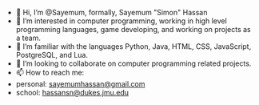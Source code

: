 - 👋 Hi, I’m @Sayemum, formally, Sayemum "Simon" Hassan
- 👀 I’m interested in computer programming, working in high level programming languages, game developing, and working on projects as a team.
- 🌱 I’m familiar with the languages Python, Java, HTML, CSS, JavaScript, PostgreSQL, and Lua.
- 💞️ I’m looking to collaborate on computer programming related projects.
- 📫 How to reach me:
-  personal: sayemumhassan@gmail.com
-  school: hassansn@dukes.jmu.edu

<!---
Sayemum/Sayemum is a ✨ special ✨ repository because its `README.md` (this file) appears on your GitHub profile.
You can click the Preview link to take a look at your changes.
--->
